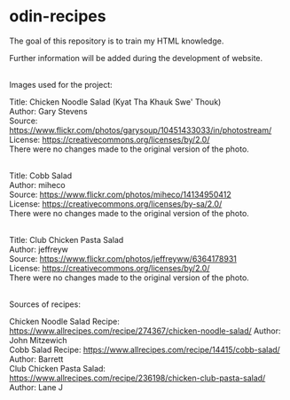 # odin-recipes

The goal of this repository is to train my HTML knowledge.

Further information will be added during the development of
website. <br><br>

Images used for the project:

Title: Chicken Noodle Salad (Kyat Tha Khauk Swe' Thouk) <br>
Author: Gary Stevens <br>
Source: https://www.flickr.com/photos/garysoup/10451433033/in/photostream/ <br>
License: https://creativecommons.org/licenses/by/2.0/ <br>
There were no changes made to the original version of the photo. <br><br>

Title: Cobb Salad <br>
Author: miheco <br>
Source: https://www.flickr.com/photos/miheco/14134950412 <br>
License: https://creativecommons.org/licenses/by-sa/2.0/ <br>
There were no changes made to the original version of the photo. <br><br>
 
Title: Club Chicken Pasta Salad <br>
Author: jeffreyw <br>
Source: https://www.flickr.com/photos/jeffreyww/6364178931 <br>
License: https://creativecommons.org/licenses/by/2.0/ <br>
There were no changes made to the original version of the photo. <br><br>

Sources of recipes:

Chicken Noodle Salad Recipe: https://www.allrecipes.com/recipe/274367/chicken-noodle-salad/ 
Author: John Mitzewich <br>
Cobb Salad Recipe: https://www.allrecipes.com/recipe/14415/cobb-salad/
Author: Barrett<br>
Club Chicken Pasta Salad: https://www.allrecipes.com/recipe/236198/chicken-club-pasta-salad/ 
Author: Lane J<br><br>
